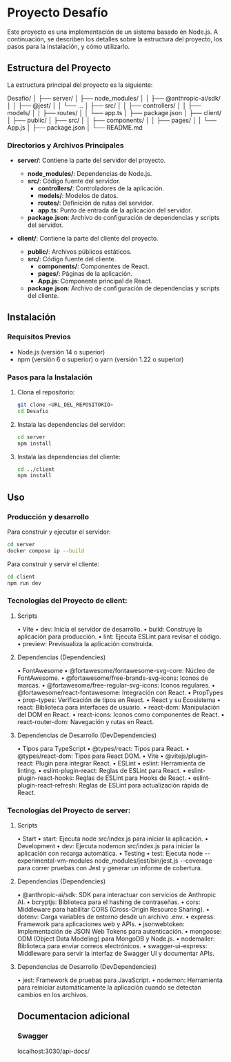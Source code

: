 # Proyecto Desafío

Este proyecto es una implementación de un sistema basado en Node.js. A continuación, se describen los detalles sobre la estructura del proyecto, los pasos para la instalación, y cómo utilizarlo.

## Estructura del Proyecto

La estructura principal del proyecto es la siguiente:

Desafio/
│
├── server/
│   ├── node_modules/
│   │   ├── @anthropic-ai/sdk/
│   │   ├── @jest/
│   │   └── ...
│   ├── src/
│   │   ├── controllers/
│   │   ├── models/
│   │   ├── routes/
│   │   └── app.ts
│   ├── package.json
│
├── client/
│   ├── public/
│   ├── src/
│   │   ├── components/
│   │   ├── pages/
│   │   └── App.js
│   ├── package.json
│
└── README.md


### Directorios y Archivos Principales

- **server/**: Contiene la parte del servidor del proyecto.
  - **node_modules/**: Dependencias de Node.js.
  - **src/**: Código fuente del servidor.
    - **controllers/**: Controladores de la aplicación.
    - **models/**: Modelos de datos.
    - **routes/**: Definición de rutas del servidor.
    - **app.ts**: Punto de entrada de la aplicación del servidor.
  - **package.json**: Archivo de configuración de dependencias y scripts del servidor.
  
- **client/**: Contiene la parte del cliente del proyecto.
  - **public/**: Archivos públicos estáticos.
  - **src/**: Código fuente del cliente.
    - **components/**: Componentes de React.
    - **pages/**: Páginas de la aplicación.
    - **App.js**: Componente principal de React.
  - **package.json**: Archivo de configuración de dependencias y scripts del cliente.

## Instalación

### Requisitos Previos

- Node.js (versión 14 o superior)
- npm (versión 6 o superior) o yarn (versión 1.22 o superior)

### Pasos para la Instalación

1. Clona el repositorio:

    ```bash
    git clone <URL_DEL_REPOSITORIO>
    cd Desafio
    ```

2. Instala las dependencias del servidor:

    ```bash
    cd server
    npm install
    ```

3. Instala las dependencias del cliente:

    ```bash
    cd ../client
    npm install
    ```

## Uso

### Producción y desarrollo

Para construir y ejecutar el servidor:

```bash
cd server
docker compose ip --build
```

Para construir y servir el cliente:

```bash
cd client
npm run dev
```

### Tecnologías del Proyecto de client:

1. Scripts

	•	Vite
	•	dev: Inicia el servidor de desarrollo.
	•	build: Construye la aplicación para producción.
	•	lint: Ejecuta ESLint para revisar el código.
	•	preview: Previsualiza la aplicación construida.

2. Dependencias (Dependencies)

	•	FontAwesome
	•	@fortawesome/fontawesome-svg-core: Núcleo de FontAwesome.
	•	@fortawesome/free-brands-svg-icons: Iconos de marcas.
	•	@fortawesome/free-regular-svg-icons: Iconos regulares.
	•	@fortawesome/react-fontawesome: Integración con React.
	•	PropTypes
	•	prop-types: Verificación de tipos en React.
	•	React y su Ecosistema
	•	react: Biblioteca para interfaces de usuario.
	•	react-dom: Manipulación del DOM en React.
	•	react-icons: Iconos como componentes de React.
	•	react-router-dom: Navegación y rutas en React.

3. Dependencias de Desarrollo (DevDependencies)

	•	Tipos para TypeScript
	•	@types/react: Tipos para React.
	•	@types/react-dom: Tipos para React DOM.
	•	Vite
	•	@vitejs/plugin-react: Plugin para integrar React.
	•	ESLint
	•	eslint: Herramienta de linting.
	•	eslint-plugin-react: Reglas de ESLint para React.
	•	eslint-plugin-react-hooks: Reglas de ESLint para Hooks de React.
	•	eslint-plugin-react-refresh: Reglas de ESLint para actualización rápida de React.

### Tecnologías del Proyecto de server:

1. Scripts

	•	Start
	•	start: Ejecuta node src/index.js para iniciar la aplicación.
	•	Development
	•	dev: Ejecuta nodemon src/index.js para iniciar la aplicación con recarga automática.
	•	Testing
	•	test: Ejecuta node --experimental-vm-modules node_modules/jest/bin/jest.js --coverage para correr pruebas con Jest y generar un informe de cobertura.

2. Dependencias (Dependencies)

	•	@anthropic-ai/sdk: SDK para interactuar con servicios de Anthropic AI.
	•	bcryptjs: Biblioteca para el hashing de contraseñas.
	•	cors: Middleware para habilitar CORS (Cross-Origin Resource Sharing).
	•	dotenv: Carga variables de entorno desde un archivo .env.
	•	express: Framework para aplicaciones web y APIs.
	•	jsonwebtoken: Implementación de JSON Web Tokens para autenticación.
	•	mongoose: ODM (Object Data Modeling) para MongoDB y Node.js.
	•	nodemailer: Biblioteca para enviar correos electrónicos.
	•	swagger-ui-express: Middleware para servir la interfaz de Swagger UI y documentar APIs.

3. Dependencias de Desarrollo (DevDependencies)

	•	jest: Framework de pruebas para JavaScript.
	•	nodemon: Herramienta para reiniciar automáticamente la aplicación cuando se detectan cambios en los     archivos.

	## Documentacion adicional

	### Swagger
	localhost:3030/api-docs/